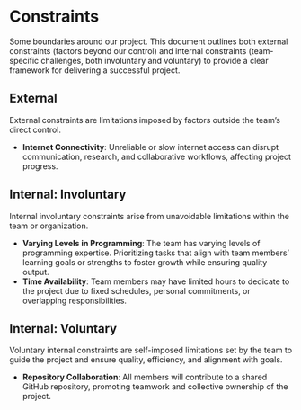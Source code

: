# Constraints

Some boundaries around our project. This document outlines both external
 constraints (factors beyond our control) and internal constraints
 (team-specific challenges, both involuntary and voluntary) to
 provide a clear framework for delivering a successful project.

## External

External constraints are limitations imposed by factors outside the team’s
 direct control.

- **Internet Connectivity**: Unreliable or slow internet access can disrupt
communication, research, and collaborative workflows, affecting project progress.

## Internal: Involuntary

Internal involuntary constraints arise from unavoidable limitations within
 the team or organization.

- **Varying Levels in Programming**: The team has varying levels of
 programming expertise. Prioritizing tasks that align with team
 members’ learning goals or strengths to foster growth while
 ensuring quality output.
- **Time Availability**: Team members may have limited hours
 to dedicate to the project due to fixed schedules, personal commitments,
 or overlapping responsibilities.

## Internal: Voluntary

Voluntary internal constraints are self-imposed limitations set by the team
 to guide the project and ensure quality, efficiency,
 and alignment with goals.

- **Repository Collaboration**: All members will contribute to a shared GitHub
repository, promoting teamwork and collective ownership of the project.
